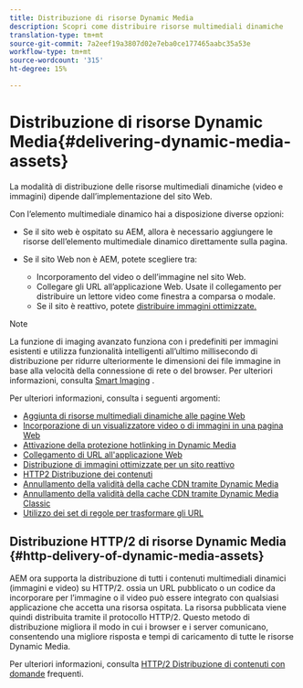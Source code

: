 ```yaml
---
title: Distribuzione di risorse Dynamic Media
description: Scopri come distribuire risorse multimediali dinamiche
translation-type: tm+mt
source-git-commit: 7a2eef19a3807d02e7eba0ce177465aabc35a53e
workflow-type: tm+mt
source-wordcount: '315'
ht-degree: 15%

---
```



# Distribuzione di risorse Dynamic Media{#delivering-dynamic-media-assets}

La modalità di distribuzione delle risorse multimediali dinamiche (video e immagini) dipende dall’implementazione del sito Web.

Con l’elemento multimediale dinamico hai a disposizione diverse opzioni:

* Se il sito web è ospitato su AEM, allora è necessario aggiungere le risorse dell’elemento multimediale dinamico direttamente sulla pagina.
* Se il sito Web non è AEM, potete scegliere tra:

   * Incorporamento del video o dell’immagine nel sito Web.
   * Collegare gli URL all’applicazione Web. Usate il collegamento per distribuire un lettore video come finestra a comparsa o modale.
   * Se il sito è reattivo, potete [distribuire immagini ottimizzate.](/help/assets/dynamic-media/responsive-site.md)

>[!NOTE]
>
>La funzione di imaging avanzato funziona con i predefiniti per immagini esistenti e utilizza funzionalità intelligenti all’ultimo millisecondo di distribuzione per ridurre ulteriormente le dimensioni dei file immagine in base alla velocità della connessione di rete o del browser. Per ulteriori informazioni, consulta [Smart Imaging](/help/assets/dynamic-media/imaging-faq.md) .

Per ulteriori informazioni, consulta i seguenti argomenti:

* [Aggiunta di risorse multimediali dinamiche alle pagine Web](/help/assets/dynamic-media/adding-dynamic-media-assets-to-pages.md)
* [Incorporazione di un visualizzatore video o di immagini in una pagina Web](/help/assets/dynamic-media/embed-code.md)
* [Attivazione della protezione hotlinking in Dynamic Media](/help/assets/dynamic-media/hotlink-protection.md)
* [Collegamento di URL all&#39;applicazione Web](/help/assets/dynamic-media/linking-urls-to-yourwebapplication.md)
* [Distribuzione di immagini ottimizzate per un sito reattivo](/help/assets/dynamic-media/responsive-site.md)
* [HTTP2 Distribuzione dei contenuti](/help/assets/dynamic-media/http2faq.md)
* [Annullamento della validità della cache CDN tramite Dynamic Media](/help/assets/dynamic-media/invalidate-cdn-cache-dynamic-media.md)
* [Annullamento della validità della cache CDN tramite Dynamic Media Classic](/help/assets/dynamic-media/invalidate-cdn-cache-dm-classic.md)
* [Utilizzo dei set di regole per trasformare gli URL](/help/assets/dynamic-media/using-rulesets-to-transform-urls.md)

## Distribuzione HTTP/2 di risorse Dynamic Media {#http-delivery-of-dynamic-media-assets}

AEM ora supporta la distribuzione di tutti i contenuti multimediali dinamici (immagini e video) su HTTP/2. ossia un URL pubblicato o un codice da incorporare per l’immagine o il video può essere integrato con qualsiasi applicazione che accetta una risorsa ospitata. La risorsa pubblicata viene quindi distribuita tramite il protocollo HTTP/2. Questo metodo di distribuzione migliora il modo in cui i browser e i server comunicano, consentendo una migliore risposta e tempi di caricamento di tutte le risorse Dynamic Media.

Per ulteriori informazioni, consulta [HTTP/2 Distribuzione di contenuti con domande](/help/assets/dynamic-media/http2faq.md) frequenti.
